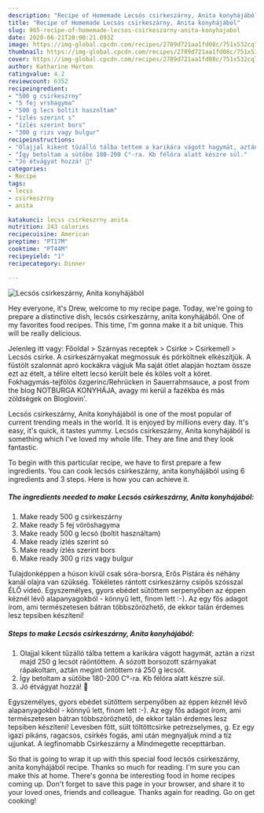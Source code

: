 ```yaml
---
description: "Recipe of Homemade Lecsós csirkeszárny, Anita konyhájából"
title: "Recipe of Homemade Lecsós csirkeszárny, Anita konyhájából"
slug: 965-recipe-of-homemade-lecsos-csirkeszarny-anita-konyhajabol
date: 2020-06-21T20:00:21.093Z
image: https://img-global.cpcdn.com/recipes/2789d721aa1fd08c/751x532cq70/lecsos-csirkeszarny-anita-konyhajabol-recept-foto.jpg
thumbnail: https://img-global.cpcdn.com/recipes/2789d721aa1fd08c/751x532cq70/lecsos-csirkeszarny-anita-konyhajabol-recept-foto.jpg
cover: https://img-global.cpcdn.com/recipes/2789d721aa1fd08c/751x532cq70/lecsos-csirkeszarny-anita-konyhajabol-recept-foto.jpg
author: Katharine Horton
ratingvalue: 4.2
reviewcount: 6352
recipeingredient:
- "500 g csirkeszrny"
- "5 fej vrshagyma"
- "500 g lecs boltit hasznltam"
- "ízlés szerint s"
- "ízlés szerint bors"
- "300 g rizs vagy bulgur"
recipeinstructions:
- "Olajjal kikent tűzálló tálba tettem a karikára vágott hagymát, aztán a rizst majd 250 g lecsót ráöntöttem. A sózott borsozott szárnyakat rápakoltam, aztán megint öntöttem rá 250 g lecsót."
- "Így betoltam a sütőbe 180-200 C°-ra. Kb félóra alatt készre sül."
- "Jó étvágyat hozzá! 🙂"
categories:
- Recipe
tags:
- lecss
- csirkeszrny
- anita

katakunci: lecss csirkeszrny anita 
nutrition: 243 calories
recipecuisine: American
preptime: "PT17M"
cooktime: "PT44M"
recipeyield: "1"
recipecategory: Dinner

---
```



![Lecsós csirkeszárny, Anita konyhájából](https://img-global.cpcdn.com/recipes/2789d721aa1fd08c/751x532cq70/lecsos-csirkeszarny-anita-konyhajabol-recept-foto.jpg)

Hey everyone, it's Drew, welcome to my recipe page. Today, we're going to prepare a distinctive dish, lecsós csirkeszárny, anita konyhájából. One of my favorites food recipes. This time, I'm gonna make it a bit unique. This will be really delicious.

Jelenleg itt vagy: Főoldal &gt; Szárnyas receptek &gt; Csirke &gt; Csirkemell &gt; Lecsós csirke. A csirkeszárnyakat megmossuk és pörköltnek elkészítjük. A füstölt szalonnát apró kockákra vágjuk Ma saját ötlet alapján hoztam össze ezt az ételt, a télire eltett lecsó került bele és köles volt a köret. Fokhagymás-tejfölös őzgerinc/Rehrücken in Sauerrahmsauce, a post from the blog NOTBURGA KONYHÁJA, avagy mi kerül a fazékba és más zöldségek on Bloglovin&#39;.

Lecsós csirkeszárny, Anita konyhájából is one of the most popular of current trending meals in the world. It is enjoyed by millions every day. It's easy, it's quick, it tastes yummy. Lecsós csirkeszárny, Anita konyhájából is something which I've loved my whole life. They are fine and they look fantastic.


To begin with this particular recipe, we have to first prepare a few ingredients. You can cook lecsós csirkeszárny, anita konyhájából using 6 ingredients and 3 steps. Here is how you can achieve it.

<!--inarticleads1-->

##### The ingredients needed to make Lecsós csirkeszárny, Anita konyhájából:

1. Make ready 500 g csirkeszárny
1. Make ready 5 fej vöröshagyma
1. Make ready 500 g lecsó (boltit használtam)
1. Make ready ízlés szerint só
1. Make ready ízlés szerint bors
1. Make ready 300 g rizs vagy bulgur


Tulajdonképpen a húson kívűl csak sóra-borsra, Erős Pistára és néhány kanál olajra van szükség. Tökéletes rántott csirkeszárny csípős szósszal ÉLŐ videó. Egyszemélyes, gyors ebédet sütöttem serpenyőben az éppen kéznél lévő alapanyagokból - könnyű lett, finom lett :-). Az egy fős adagot írom, ami természetesen bátran többszörözhető, de ekkor talán érdemes lesz tepsiben készíteni! 

<!--inarticleads2-->

##### Steps to make Lecsós csirkeszárny, Anita konyhájából:

1. Olajjal kikent tűzálló tálba tettem a karikára vágott hagymát, aztán a rizst majd 250 g lecsót ráöntöttem. A sózott borsozott szárnyakat rápakoltam, aztán megint öntöttem rá 250 g lecsót.
1. Így betoltam a sütőbe 180-200 C°-ra. Kb félóra alatt készre sül.
1. Jó étvágyat hozzá! 🙂


Egyszemélyes, gyors ebédet sütöttem serpenyőben az éppen kéznél lévő alapanyagokból - könnyű lett, finom lett :-). Az egy fős adagot írom, ami természetesen bátran többszörözhető, de ekkor talán érdemes lesz tepsiben készíteni! Levesben főtt, sült töltöttcsirke petrezselymes, g. Ez egy igazi pikáns, ragacsos, csirkés fogás, ami után megnyaljuk mind a tíz ujjunkat. A legfinomabb Csirkeszárny a Mindmegette recepttárban. 

So that is going to wrap it up with this special food lecsós csirkeszárny, anita konyhájából recipe. Thanks so much for reading. I'm sure you can make this at home. There's gonna be interesting food in home recipes coming up. Don't forget to save this page in your browser, and share it to your loved ones, friends and colleague. Thanks again for reading. Go on get cooking!

